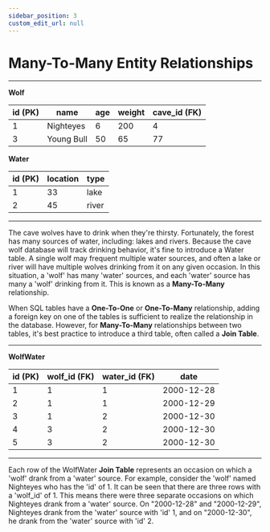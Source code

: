 ```yaml
---
sidebar_position: 3
custom_edit_url: null
---
```


# Many-To-Many Entity Relationships 

---

**Wolf**

| id (PK) | name      | age | weight | cave_id (FK) |
|----|------------|-----|--------|---------| 
| 1  | Nighteyes  | 6   | 200    | 4       |
| 3  | Young Bull | 50  | 65     | 77      |

**Water**

| id (PK) | location | type  |
|----|----------|-------|
| 1  | 33       | lake  |
| 2  | 45       | river |

---

The cave wolves have to drink when they're thirsty. Fortunately, the forest has many sources of water, including: lakes and rivers. Because the cave wolf database will track drinking behavior, it's fine to introduce a Water table. A single wolf may frequent multiple water sources, and often a lake or river will have multiple wolves drinking from it on any given occasion. In this situation, a 'wolf' has many 'water' sources, and each 'water' source has many a 'wolf' drinking from it. This is known as a **Many-To-Many** relationship.

When SQL tables have a **One-To-One** or **One-To-Many** relationship, adding a foreign key on one of the tables is sufficient to realize the relationship in the database. However, for **Many-To-Many** relationships between two tables, it's best practice to introduce a third table, often called a **Join Table**.

---

**WolfWater**

| id (PK) | wolf_id (FK) | water_id (FK) | date       |
|----|---------|----------|------------|
| 1  | 1       | 1        | 2000-12-28 |
| 2  | 1       | 1        | 2000-12-29 |
| 3  | 1       | 2        | 2000-12-30 |
| 4  | 3       | 2        | 2000-12-30 |
| 5  | 3       | 2        | 2000-12-30 |

---

Each row of the WolfWater **Join Table** represents an occasion on which a 'wolf' drank from a 'water' source. For example, consider the 'wolf' named Nighteyes who has the 'id' of 1. It can be seen that there are three rows with a 'wolf_id' of 1. This means there were three separate occasions on which Nighteyes drank from a 'water' source. On "2000-12-28" and "2000-12-29", Nighteyes drank from the 'water' source with 'id' 1, and on "2000-12-30", he drank from the 'water' source with 'id' 2.         



